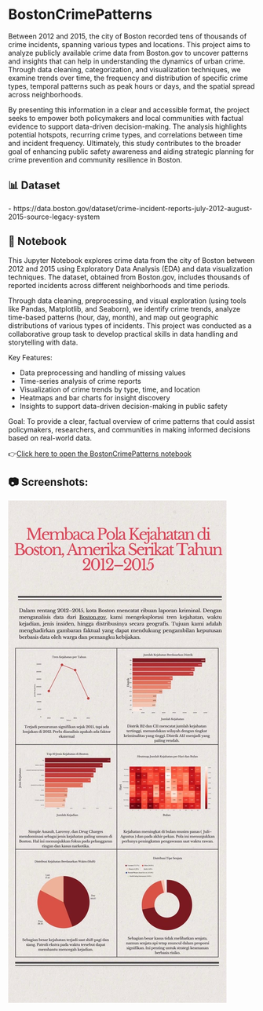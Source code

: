 # BostonCrimePatterns

Between 2012 and 2015, the city of Boston recorded tens of thousands of crime incidents, spanning various types and locations. This project aims to analyze publicly available crime data from Boston.gov to uncover patterns and insights that can help in understanding the dynamics of urban crime. Through data cleaning, categorization, and visualization techniques, we examine trends over time, the frequency and distribution of specific crime types, temporal patterns such as peak hours or days, and the spatial spread across neighborhoods.

By presenting this information in a clear and accessible format, the project seeks to empower both policymakers and local communities with factual evidence to support data-driven decision-making. The analysis highlights potential hotspots, recurring crime types, and correlations between time and incident frequency. Ultimately, this study contributes to the broader goal of enhancing public safety awareness and aiding strategic planning for crime prevention and community resilience in Boston.

<h2>📊 Dataset</h2>
- https://data.boston.gov/dataset/crime-incident-reports-july-2012-august-2015-source-legacy-system

<h2>📓 Notebook</h2>
This Jupyter Notebook explores crime data from the city of Boston between 2012 and 2015 using Exploratory Data Analysis (EDA) and data visualization techniques. The dataset, obtained from Boston.gov, includes thousands of reported incidents across different neighborhoods and time periods.

Through data cleaning, preprocessing, and visual exploration (using tools like Pandas, Matplotlib, and Seaborn), we identify crime trends, analyze time-based patterns (hour, day, month), and map out geographic distributions of various types of incidents. This project was conducted as a collaborative group task to develop practical skills in data handling and storytelling with data.

Key Features:
- Data preprocessing and handling of missing values  
- Time-series analysis of crime reports  
- Visualization of crime trends by type, time, and location  
- Heatmaps and bar charts for insight discovery  
- Insights to support data-driven decision-making in public safety

Goal:
To provide a clear, factual overview of crime patterns that could assist policymakers, researchers, and communities in making informed decisions based on real-world data.

👉[Click here to open the BostonCrimePatterns notebook](notebook/EDA_VisualisasiData_Group4_Chantika_Nabila_Zoyadzaka (1))

<h2>📷  Screenshots:</h2>

![Screenshot 1](image/visdatBoston.jpg)

